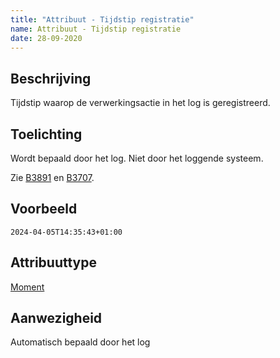 ```yaml
---
title: "Attribuut - Tijdstip registratie"
name: Attribuut - Tijdstip registratie
date: 28-09-2020
---
```


## Beschrijving
Tijdstip waarop de verwerkingsactie in het log is geregistreerd.

## Toelichting
Wordt bepaald door het log. Niet door het loggende systeem. 

Zie [B3891](../../achtergronddocumentatie/ontwerp/artefacten/3891.md) en [B3707](../../achtergronddocumentatie/ontwerp/artefacten/3707.md).

## Voorbeeld
`2024-04-05T14:35:43+01:00`

## Attribuuttype
[Moment](../attribuuttypen/Moment.md)

## Aanwezigheid
Automatisch bepaald door het log
